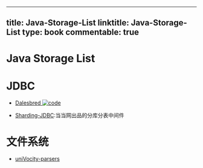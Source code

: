 
---
title: Java-Storage-List
linktitle: Java-Storage-List
type: book
commentable: true
---

# Java Storage List

# JDBC

- [Dalesbred ![code](https://martrix-usa.oss-accelerate.aliyuncs.com/logo/code.svg)](http://dalesbred.org/)

- [Sharding-JDBC]():当当网出品的分库分表中间件

# 文件系统

- [uniVocity-parsers](https://github.com/uniVocity/univocity-parsers)

    